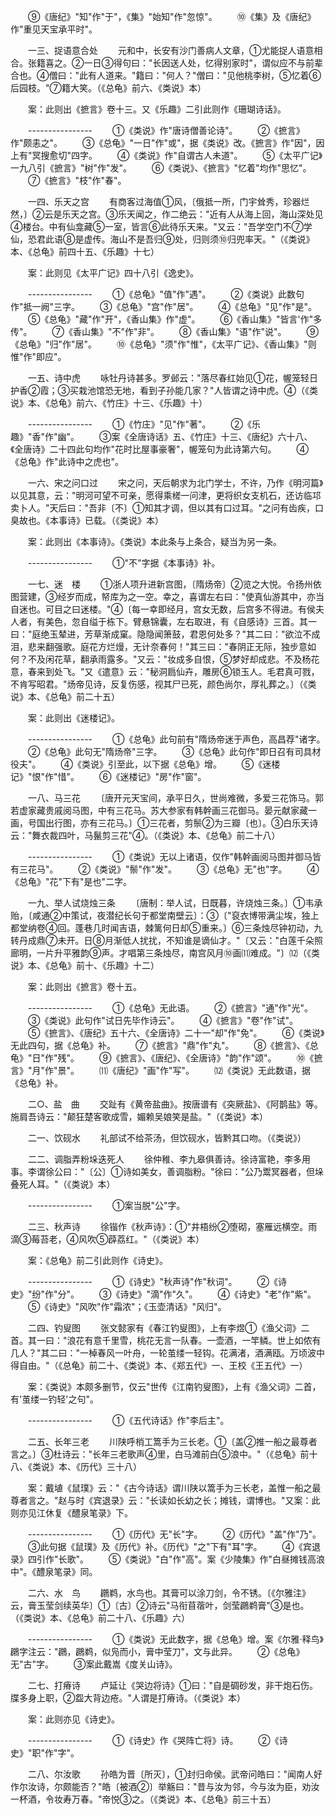 <!-- { "loadSidebar": true } -->
　　⑨《唐纪》"知"作"于"，《集》"始知"作"忽惊"。 
　　⑩《集》及《唐纪》作"重见天宝承平时"。 

　　一三、捉语意合处 
　　元和中，长安有沙门善病人文章，①尤能捉人语意相合。张籍喜之。②一日③得句曰："长因送人处，忆得别家时"，谓似应不与前辈合也。④僧曰："此有人道来。"籍曰："何人？"僧曰："见他桃李树，⑤忆着⑥后园枝。"⑦籍大笑。（《总龟》前六、《类说》本） 

　　案：此则出《摭言》卷十三。又《乐趣》二引此则作《珊瑚诗话》。 

　　---------------- 
　　①《类说》作"唐诗僧善论诗"。 
　　②《摭言》作"颇恚之"。 
　　③《总龟》"一日"作"或"，据《类说》改。《摭言》作"因"，因上有"冥搜愈切"四字。 
　　④《类说》作"自谓古人未道"。 
　　⑤《太平广记》一九八引《摭言》"树"作"发"。 
　　⑥《类说》、《摭言》"忆着"均作"思忆"。 
　　⑦《摭言》"枝"作"春"。 

　　一四、乐天之宫 
　　有商客过海值①风，〔俄抵一所，门宇耸秀，珍器烂然，〕②云是乐天之宫。③乐天闻之，作二绝云："近有人从海上回，海山深处见④楼台。中有仙龛藏⑤一室，皆言⑥此待乐天来。"又云："吾学空门不⑦学仙，恐君此语⑧是虚传。海山不是吾归⑨处，归则须⑩归兜率天。"（《类说》本、《总龟》前四十五、《乐趣》十七） 

　　案：此则见《太平广记》四十八引《逸史》。 

　　---------------- 
　　①《总龟》"值"作"遇"。 
　　②《类说》此数句作"抵一阙"三字。 
　　③《总龟》"宫"作"居"。 
　　④《总龟》"见"作"是"。 
　　⑤《总龟》"藏"作"开"，《香山集》作"虚"。 
　　⑥《香山集》"皆言'作"多传"。 
　　⑦《香山集》"不"作"非"。 
　　⑧《香山集》"语"作"说"。 
　　⑨《总龟》"归"作"居"。 
　　⑩《总龟》"须"作"惟"，《太平广记》、《香山集》"则惟"作"即应"。 

　　一五、诗中虎 
　　咏牡丹诗甚多。罗邺云："落尽春红始见①花，幄笼轻日护香②霞；③买栽池馆恐无地，看到子孙能几家？"人皆谓之诗中虎。④（《类说》本、《总龟》前六、《竹庄》十三、《乐趣》十） 

　　---------------- 
　　①《竹庄》"见"作"著"。 
　　②《乐趣》"香"作"幽"。 
　　③案《全唐诗话》五、《竹庄》十三、《唐纪》六十八、《全唐诗》二十四此句均作"花时比屋事豪奢"，幄笼句为此诗第六句。 
　　④《总龟》作"此诗中之虎也"。 

　　一六、宋之问口过 
　　宋之问，天后朝求为北门学士，不许，乃作《明河篇》以见其意，云："明河可望不可亲，愿得乘槎一问津，更将织女支机石，还访临邛卖卜人。"天后曰："吾非〔不〕①知其才调，但以其有口过耳。"之问有齿疾，口臭故也。《本事诗》已载。（《类说》本） 

　　案：此则出《本事诗》。《类说》本此条与上条合，疑当为另一条。 

　　---------------- 
　　①"不"字据《本事诗》补。 

　　一七、迷　楼 
　　①浙人项升进新宫图，〔隋炀帝〕②览之大悦。令扬州依图营建，③经岁而成，帑库为之一空。幸之，喜谓左右曰："使真仙游其中，亦当自迷也。可目之曰迷楼。"④〔每一幸即经月，宫女无数，后宫多不得进。有侯夫人者，有美色，忽自缢于栋下。臂悬锦囊，左右取进，有《自感诗》三首。其一曰："庭绝玉辇进，芳草渐成窠。隐隐闻箫鼓，君恩何处多？"其二曰："欲泣不成泪，悲来翻强歌。庭花方烂熳，无计奈春何！"其三曰："春阴正无际，独步意如何？不及闲花草，翻承雨露多。"又云："妆成多自恨，⑤梦好却成悲。不及杨花意，春来到处飞。"又《遣意》云："秘洞扃仙卉，雕房⑥锁玉人。毛君真可戮，不肯写昭君。"炀帝见诗，反复伤感，视其尸已死，颜色尚尔，厚礼葬之。〕（《类说》本、《总龟》前二十五） 

　　案：此则出《迷楼记》。 

　　---------------- 
　　①《总龟》此句前有"隋炀帝迷于声色，高昌荐"诸字。 
　　②《总龟》此句无"隋炀帝"三字。 
　　③《总龟》此句作"即日召有司具材役夫"。 
　　④《类说》引至此，以下据《总龟》增。 
　　⑤《迷楼记》"恨"作"惜"。 
　　⑥《迷楼记》"房"作"窗"。 

　　一八、马三花 
　　〔唐开元天宝间，承平日久，世尚难微，多爱三花饰马。郭若虚家藏贵戚阅马图，中有三花马。苏大参家有韩幹画三花御马。晏元献家藏一画，号国出行图，亦有三花马。〕①三花者，剪鬃②为三瓣〔也〕。③白乐天诗云："舞衣裁四叶，马鬣剪三花"④。（《类说》本、《总龟》前二十八） 

　　---------------- 
　　①《类说》无以上诸语，仅作"韩幹画阅马图并御马皆有三花马"。 
　　②《类说》"鬃"作"发"。 
　　③《总龟》无"也"字。 
　　④《总龟》"花"下有"是也"二字。 

　　一九、举人试烧烛三条 
　　〔唐制：举人试，日既暮，许烧烛三条。〕①韦承贻，〔咸通②中策试，夜潜纪长句于都堂南壁云〕：③〔"裒衣博带满尘埃，独上都堂纳卷④回。蓬巷几时闻吉语，棘篱何日却⑤重来。〕⑥三条烛尽钟初动，九转丹成鼎⑦未开。日⑧月渐低人扰扰，不知谁是谪仙才。"〔又云："白莲千朵照廊明，一片升平雅韵⑨声。才唱第三条烛尽，南宫风月⑩画⑾难成。"〕⑿（《类说》本、《总龟》前十、《乐趣》十二） 

　　案：此则出《摭言》卷十五。 

　　---------------- 
　　①《总龟》无此语。 
　　②《摭言》"通"作"光"。 
　　③《类说》此句作"试日先毕作诗云"。 
　　④《摭言》"卷"作"试"。 
　　⑤《摭言》、《唐纪》五十六、《全唐诗》二十一"却"作"免"。 
　　⑥《类说》无此四句，据《总龟》补。 
　　⑦《摭言》"鼎"作"丸"。 
　　⑧《摭言》、《总龟》"日"作"残"。 
　　⑨《摭言》、《唐纪》、《全唐诗》"韵"作"颂"。 
　　⑩《摭言》"月"作"景"。 
　　⑾《唐纪》"画"作"写"。 
　　⑿《类说》无此数语，据《总龟》补。 

　　二○、盐　曲 
　　交趾有《黄帝盐曲》。按唐谱有《突厥盐》、《阿鹊盐》等。施肩吾诗云："颠狂楚客歌成雪，媚赖吴娘笑是盐。"（《类说》本） 

　　二一、饮砚水 
　　礼部试不给茶汤，但饮砚水，皆黔其口吻。（《类说》） 

　　二二、调脂弄粉垛迭死人 
　　徐仲稚、李九皋俱善诗。徐诗富艳，李多用事。李谓徐公曰："〔公〕①诗如美女，善调脂粉。"徐曰："公乃鬻冥器者，但垛叠死人耳。"（《类说》本） 

　　---------------- 
　　①案当脱"公"字。 

　　二三、秋声诗 
　　徐锴作《秋声诗》：①"井梧纷②堕砌，塞雁远横空。雨滴③莓苔老，④风吹⑤薜荔红。"（《类说》本） 

　　案：《总龟》前二引此则作《诗史》。 

　　---------------- 
　　①《诗史》"秋声诗"作"秋词"。 
　　②《诗史》"纷"作"分"。 
　　③《诗史》"滴"作"久"。 
　　④《诗史》"老"作"紫"。 
　　⑤《诗史》"风吹"作"霜浓"；《玉壶清话》"风归"。 

　　二四、钓叟图 
　　张文懿家有《春江钓叟图》，上有李煜①《渔父词》二首。其一曰："浪花有意千里雪，桃花无言一队春。一壶酒，一竿鳞。世上如侬有几人？"其二曰："一棹春风一叶舟，一轮茧缕一轻钩。花满渚，酒满瓯。万顷波中得自由。"（《总龟》前二十、《类说》本、《郑五代》一、王校《王五代》一） 

　　案：《类说》本颇多删节，仅云"世传《江南钓叟图》，上有《渔父词》二首，有'茧缕一钓轻'之句"。 

　　---------------- 
　　①《五代诗话》作"李后主"。 

　　二五、长年三老 
　　川陕呼梢工篙手为三长老。①〔盖②推一船之最尊者言之。〕③杜诗云："长年三老歌声④里，白马滩前白⑤浪中。"（《总龟》前十八、《类说》本、《历代》三十八） 

　　案：戴埴《鼠璞》云："《古今诗话》谓川陕以篙手为三长老，盖惟一船之最尊者言之。"赵与时《宾退录》云："长读如长幼之长；摊钱，谓博也。"又案：此则亦见江休复《醴泉笔录》下。 

　　---------------- 
　　①《历代》无"长"字。 
　　②《历代》"盖"作"乃"。 
　　③此句据《鼠璞》及《历代》补。《历代》"之"下有"耳"字。 
　　④《宾退录》四引作"长歌"。 
　　⑤《类说》"白"作"高"。案《少陵集》作"白昼摊钱高浪中"。《醴泉笔录》同。 

　　二六、水　鸟 
　　鸊鹈，水鸟也。其膏可以涂刀剑，令不锈。〔《尔雅注》云，膏玉莹剑续英华〕①〔古〕②诗云"马衔苜蓿叶，剑莹鸊鹈膏"③是也。（《类说》本、《总龟》前二十八、《乐趣》六） 

　　---------------- 
　　①《类说》无此数字，据《总龟》增。案《尔雅·释鸟》鸊字注云："鸊，鸊鹈，似凫而小，膏中莹刀"，文与此异。 
　　②《总龟》无"古"字。 
　　③案此戴嵩《度关山诗》。 

　　二七、打瘠诗 
　　卢延让《哭边将诗》①曰："自是碉砂发，非干炮石伤。牒多身上职，②盌大背边疮。"人谓是打瘠诗。（《类说》本） 

　　案：此则亦见《诗史》。 

　　---------------- 
　　①《诗史》作《哭阵亡将》诗。 
　　②《诗史》"职"作"字"。 

　　二八、尔汝歌 
　　孙皓为晋〔所灭〕，①封归命侯。武帝问皓曰："闻南人好作尔汝诗，尔颇能否？"皓〔被酒②〕举觞曰："昔与汝为邻，今与汝为臣，劝汝一杯酒，令妆寿万春。"帝悦③之。（《类说》本、《总龟》前三十五） 

